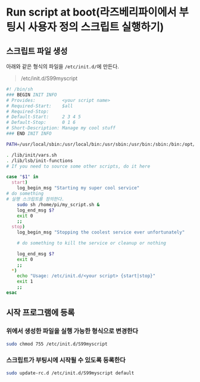 # Run script at boot(라즈베리파이에서 부팅시 사용자 정의 스크립트 실행하기)

## 스크립트 파일 생성

아래와 같은 형식의 파일을 `/etc/init.d/`에 만든다.

> /etc/init.d/S99myscript

```sh
#! /bin/sh
### BEGIN INIT INFO
# Provides:          <your script name>
# Required-Start:    $all
# Required-Stop:
# Default-Start:     2 3 4 5
# Default-Stop:      0 1 6
# Short-Description: Manage my cool stuff
### END INIT INFO

PATH=/usr/local/sbin:/usr/local/bin:/usr/sbin:/usr/bin:/sbin:/bin:/opt/bin

. /lib/init/vars.sh
. /lib/lsb/init-functions
# If you need to source some other scripts, do it here

case "$1" in
  start)
    log_begin_msg "Starting my super cool service"
# do something
# 실행 스크립트를 정의한다.
    sudo sh /home/pi/my_script.sh &
    log_end_msg $?
    exit 0
    ;;
  stop)
    log_begin_msg "Stopping the coolest service ever unfortunately"

    # do something to kill the service or cleanup or nothing

    log_end_msg $?
    exit 0
    ;;
  *)
    echo "Usage: /etc/init.d/<your script> {start|stop}"
    exit 1
    ;;
esac
```

## 시작 프로그램에 등록

### 위에서 생성한 파일을 실행 가능한 형식으로 변경한다

```sh
sudo chmod 755 /etc/init.d/S99myscript
```

### 스크립트가 부팅시에 시작될 수 있도록 등록한다

```sh
sudo update-rc.d /etc/init.d/S99myscript default
```

